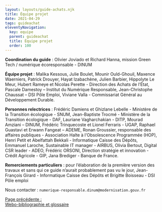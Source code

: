 ```yaml
---
layout: layouts/guide-achats.njk
title: Équipe projet
date: 2021-04-29
tags: guideachat
eleventyNavigation:
  key: equipe
  parent: guideachat
  title: Équipe projet
  order: 100
---
```


**Coordination du guide** : Olivier Joviado et Richard Hanna, mission Green Tech / numérique écoresponsable - DINUM

**Équipe projet** : Malika Kessous, Julie Boulet, Mounir Ould-Ghouil, Maxence Waerniers, Patrick Drouyer, Hayat Izabachène, Julien Barbier, Hippolyte Le Meur, Hubert Rameye et Nicolas Perette - Direction des Achats de l’État, Pascale Damestoy – Institut du Numérique Responsable, Jean-Christophe Chaussat – DSI Pôle Emploi, Viviane Valla - Commissariat Général au Développement Durable.

**Personnes relectrices** : Frédéric Damiens et Ghizlane Lebelle - Ministère de la Transition écologique - SNUM, Jean-Baptiste Trocmé - Ministère de la Transition écologique - DAF, Lauriane Vagharchakian  - DITP, Mourad Amziani – DINUM, Frédéric Trinquecoste et Lionel Ferraris - UGAP,  Raphael Guastavi et Erwann Fangeat – ADEME, Ronan Groussier, responsable des affaires publiques - Association Halte à l'Obsolescence Programmée (HOP), Henri Petit et Abelfattah Bekkali - Informatique Caisse des Dépôts, Emmanuel Laroche, Sustainable IT manager - AIRBUS, Olivia Bertout, Digital CSR leader - ADEO, Frédéric ORSONI, Direction stratégie et innovation - Crédit Agricole - GIP, Jana Brediger - Banque de France.

**Remerciements particuliers** : pour l’élaboration de la première version des travaux et sans qui ce guide n’aurait probablement pas vu le jour, Jean-François Girard - Informatique Caisse des Dépôts et Brigitte Boisseau - DSI Pôle emploi

<div class="fr-highlight">

<span class="fr-fi-mail-line" aria-hidden="true"></span> Nous contacter : `numerique-responsable.dinum@modernisation.gouv.fr`

</div>

<nav>
<a class="fr-link fr-fi-arrow-left-line fr-link--icon-left fr-py-3w" href="/publications/guide-pratique-achats-numeriques-responsables/glossaire/">Page précédente :<br />Webo-bibliographie et glossaire</a>
</nav>